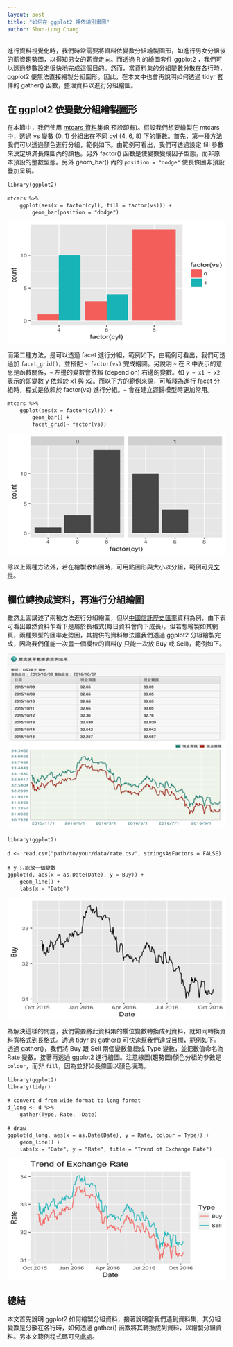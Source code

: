 ```yaml
---
layout: post
title: "如何在 ggplot2 裡依組別畫圖"
author: Shun-Lung Chang
---
```


<p class="message">
進行資料視覺化時，我們時常需要將資料依變數分組繪製圖形，如進行男女分組後的薪資趨勢圖，以得知男女的薪資走向。而透過 R 的繪圖套件 ggplot2 ，我們可以透過參數設定很快地完成這個目的。然而，當資料集的分組變數分散在各行時，ggplot2 便無法直接繪製分組圖形。因此，在本文中也會再說明如何透過 tidyr 套件的 gather() 函數，整理資料以進行分組繪圖。
</p>

<!--more-->

## 在 ggplot2 依變數分組繪製圖形

在本節中，我們使用 [mtcars 資料集](https://stat.ethz.ch/R-manual/R-devel/library/datasets/html/mtcars.html)(R 預設即有)。假設我們想要繪製在 mtcars 中，透過 vs 變數 (0, 1) 分組出在不同 cyl (4, 6, 8) 下的筆數。首先，第一種方法我們可以透過顏色進行分組，範例如下。由範例可看出，我們可透過設定 fill 參數來決定填滿長條圖內的顏色。另外 factor() 函數是使變數變成因子型態，而非原本預設的整數型態。另外 geom_bar() 內的 `position = "dodge"` 使長條圖非預設疊加呈現。

```
library(ggplot2)

mtcars %>% 
    ggplot(aes(x = factor(cyl), fill = factor(vs))) +
        geom_bar(position = "dodge")
```

<center><img src="/images/20161008_mtcars_1.png" width="520" height="280"></center>

而第二種方法，是可以透過 facet 進行分組，範例如下。由範例可看出，我們可透過加 ```facet_grid()```，並搭配 `~ factor(vs)` 完成繪圖。另說明 `~` 在 R 中表示的意思是函數關係，`~` 左邊的變數會依賴 (depend on) 右邊的變數。如 `y ~ x1 + x2` 表示的即變數 y 依賴於 x1 與 x2。而以下方的範例來說，可解釋為進行 facet 分組時，程式是依賴於 factor(vs) 進行分組。`~` 會在建立迴歸模型時更加常用。

```
mtcars %>% 
    ggplot(aes(x = factor(cyl))) +
        geom_bar() +
        facet_grid(~ factor(vs))

```

<center><img src="/images/20161008_mtcars_2.png" width="520" height="280"></center>

除以上兩種方法外，若在繪製散佈圖時，可用點圖形與大小以分組，範例可見[文件](http://docs.ggplot2.org/current/geom_point.html)。

## 欄位轉換成資料，再進行分組繪圖

雖然上面講述了兩種方法進行分組繪圖，但以[中國信託歷史匯率](http:/goo.gl/2XzN9o)資料為例，由下表可看出雖然資料乍看下是屬於長格式(每日資料會向下成長)，但若想繪製如其網頁，兩種類型的匯率走勢圖，其提供的資料無法讓我們透過 ggplot2 分組繪製完成，因為我們僅能一次畫一個欄位的資料(y 只能一次放 Buy 或 Sell)，範例如下。

<center><img src="/images/20161008_rate_table.png" width="520" height="200"></center>

<center><img src="/images/20161008_rate_plot.png" width="520" height="200"></center>

```
library(ggplot2)

d <- read.csv("path/to/your/data/rate.csv", stringsAsFactors = FALSE)

# y 只能放一個變數
ggplot(d, aes(x = as.Date(Date), y = Buy)) +
    geom_line() +
    labs(x = "Date")
```

<center><img src="/images/20161008_rate_ggplot2_1.png" width="520" height="280"></center>


為解決這樣的問題，我們需要將此資料集的欄位變數轉換成列資料，就如同轉換資料寬格式到長格式。透過 tidyr 的 gather() 可快速幫我們達成目標，範例如下。透過 gather()，我們將 Buy 跟 Sell 兩個變數彙總成 Type 變數，並把數值命名為 Rate 變數。接著再透過 ggplot2 進行繪圖。注意線圖(趨勢圖)顏色分組的參數是 `colour`，而非 `fill`，因為並非如長條圖以顏色填滿。

```
library(ggplot2)
library(tidyr)

# convert d from wide format to long format
d_long <- d %>% 
    gather(Type, Rate, -Date) 
 
# draw
ggplot(d_long, aes(x = as.Date(Date), y = Rate, colour = Type)) +
    geom_line() +
    labs(x = "Date", y = "Rate", title = "Trend of Exchange Rate")
```

<center><img src="/images/20161008_rate_ggplot2_2.png" width="520" height="280"></center>

## 總結

本文首先說明 ggplot2 如何繪製分組資料，接著說明當我們遇到資料集，其分組變數是分散在各行時，如何透過 gather() 函數將其轉換成列資料，以繪製分組資料。另本文範例程式碼可見[此處](https://rawgit.com/ConnerChang/blog_examples/master/group_data_in_ggplot2.html)。